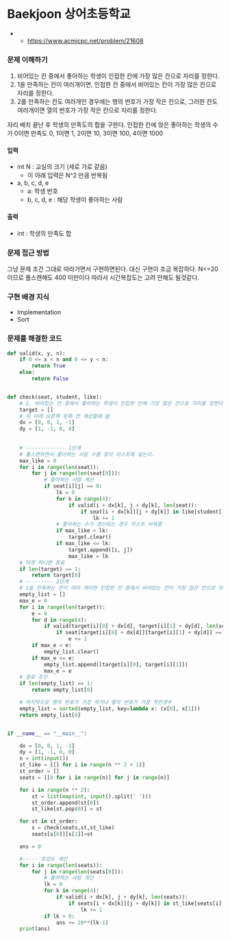 # Baekjoon 상어초등학교

- 
    - https://www.acmicpc.net/problem/21608

### 문제 이해하기

1. 비어있는 칸 중에서 좋아하는 학생이 인접한 칸에 가장 많은 칸으로 자리를 정한다.
2. 1을 만족하는 칸이 여러개이면, 인접한 칸 중에서 비어있는 칸이 가장 많은 칸으로 자리를 정한다.
3. 2를 만족하는 칸도 여러개인 경우에는 행의 번호가 가장 작은 칸으로, 그러한 칸도 여러개이면 열의 번호가 가장 작은 칸으로 자리를 정한다.

자리 배치 끝난 후 학생의 만족도의 합을 구한다.
인접한 칸에 앉은 좋아하는 학생의 수가 0이면 만족도 0, 1이면 1, 2이면 10, 3이면 100, 4이면 1000
#### 입력
- int N : 교실의 크기 (세로 가로 같음)
    - 이 아래 입력은 N^2 만큼 반복됨
- a, b, c, d, e  
  - a: 학생 번호
  - b, c, d, e : 해당 학생이 좋아하는 사람

#### 출력
- int : 학생의 만족도 합

### 문제 접근 방법
그냥 문제 조건 그대로 따라가면서 구현하면된다. 대신 구현이 조금 복잡하다.
N<=20이므로 풀스캔해도 400 미만이다 따라서 시간복잡도는 고려 안해도 될것같다.


### 구현 배경 지식
- Implementation
- Sort

### 문제를 해결한 코드
~~~python
def valid(x, y, n):
    if 0 <= x < n and 0 <= y < n:
        return True
    else:
        return False


def check(seat, student, like):
    # 1. 비어있는 칸 중에서 좋아하는 학생이 인접한 칸에 가장 많은 칸으로 자리를 정한다.
    target = []
    # 위 아래 오른쪽 왼쪽 칸 계산할때 씀
    dx = [0, 0, 1, -1]
    dy = [1, -1, 0, 0]
    
    
    # ------------- 1단계
    # 풀스캔하면서 좋아하는 사람 수를 찾아 리스트에 넣는다.
    max_like = 0
    for i in range(len(seat)):
        for j in range(len(seat[0])):
            # 좋아하는 사람 계산
            if seat[i][j] == 0:
                lk = 0
                for k in range(4):
                    if valid(i + dx[k], j + dy[k], len(seat)):
                        if seat[i + dx[k]][j + dy[k]] in like[student]:
                            lk += 1
                # 좋아하는 수가 갱신되는 경우 리스트 비워줌
                if max_like < lk:
                    target.clear()
                if max_like <= lk:
                    target.append([i, j])
                    max_like = lk
    # 타켓 하나면 종료
    if len(target) == 1:
        return target[0]
    # --------- 2단계
    # 1을 만족하는 칸이 여러 개이면 인접한 칸 중에서 비어있는 칸이 가장 많은 칸으로 자리를 정한다.
    empty_list = []
    max_e = 0
    for i in range(len(target)):
        e = 0
        for d in range(4):
            if valid(target[i][0] + dx[d], target[i][1] + dy[d], len(seat)):
                if seat[target[i][0] + dx[d]][target[i][1] + dy[d]] == 0:
                    e += 1
        if max_e < e:
            empty_list.clear()
        if max_e <= e:
            empty_list.append([target[i][0], target[i][1]])
            max_e = e
    # 종료 조건
    if len(empty_list) == 1:
        return empty_list[0]

    # 마지막으로 행의 번호가 가장 작거나 열의 번호가 가장 작은경우
    empty_list = sorted(empty_list, key=lambda x: (x[0], x[1]))
    return empty_list[0]


if __name__ == "__main__":

    dx = [0, 0, 1, -1]
    dy = [1, -1, 0, 0]
    n = int(input())
    st_like = [[] for i in range(n ** 2 + 1)]
    st_order = []
    seats = [[0 for i in range(n)] for j in range(n)]

    for i in range(n ** 2):
        st = list(map(int, input().split(' ')))
        st_order.append(st[0])
        st_like[st.pop(0)] = st

    for st in st_order:
        s = check(seats,st,st_like)
        seats[s[0]][s[1]]=st

    ans = 0

    #----- 호감도 계산
    for i in range(len(seats)):
        for j in range(len(seats[0])):
            # 좋아하는 사람 계산
            lk = 0
            for k in range(4):
                if valid(i + dx[k], j + dy[k], len(seats)):
                    if seats[i + dx[k]][j + dy[k]] in st_like[seats[i][j]]:
                        lk += 1
            if lk > 0:
                ans += 10**(lk-1)
    print(ans)
~~~